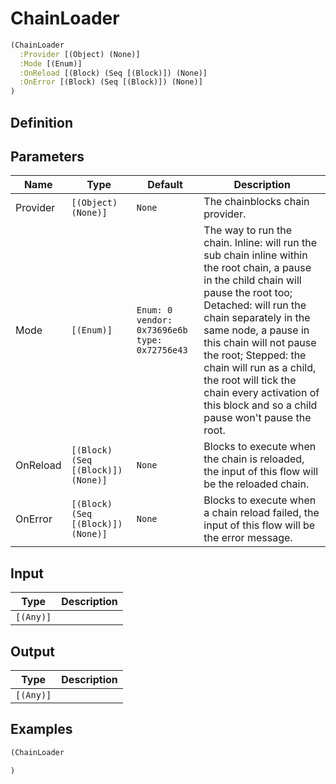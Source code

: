 # ChainLoader

```clojure
(ChainLoader
  :Provider [(Object) (None)]
  :Mode [(Enum)]
  :OnReload [(Block) (Seq [(Block)]) (None)]
  :OnError [(Block) (Seq [(Block)]) (None)]
)
```

## Definition


## Parameters
| Name | Type | Default | Description |
|------|------|---------|-------------|
| Provider | `[(Object) (None)]` | `None` | The chainblocks chain provider. |
| Mode | `[(Enum)]` | `Enum: 0 vendor: 0x73696e6b type: 0x72756e43` | The way to run the chain. Inline: will run the sub chain inline within the root chain, a pause in the child chain will pause the root too; Detached: will run the chain separately in the same node, a pause in this chain will not pause the root; Stepped: the chain will run as a child, the root will tick the chain every activation of this block and so a child pause won't pause the root. |
| OnReload | `[(Block) (Seq [(Block)]) (None)]` | `None` | Blocks to execute when the chain is reloaded, the input of this flow will be the reloaded chain. |
| OnError | `[(Block) (Seq [(Block)]) (None)]` | `None` | Blocks to execute when a chain reload failed, the input of this flow will be the error message. |


## Input
| Type | Description |
|------|-------------|
| `[(Any)]` |  |


## Output
| Type | Description |
|------|-------------|
| `[(Any)]` |  |


## Examples

```clojure
(ChainLoader

)
```
